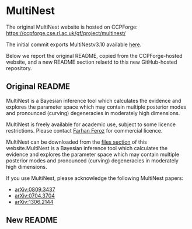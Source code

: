 # MultiNest

The original MultiNest website is hosted on CCPForge: https://ccpforge.cse.rl.ac.uk/gf/project/multinest/

The initial commit exports MultiNestv3.10 available [here](https://ccpforge.cse.rl.ac.uk/gf/project/multinest/frs/). 

Below we report the original README, copied from the CCPForge-hosted website, and a new README section relaetd to this new GitHub-hosted repository.

## Original README

MultiNest is a Bayesian inference tool which calculates the evidence and explores the parameter space which may contain multiple posterior modes and pronounced (curving) degeneracies in moderately high dimensions. 
 
MultiNest is freely available for academic use, subject to some licence restrictions. Please contact [Farhan Feroz](http://www.mrao.cam.ac.uk/~ff235/) for commercial licence.
 
MultiNest can be downloaded from the [files section](http://ccpforge.cse.rl.ac.uk/gf/project/multinest/frs/) of this website.MultiNest is a Bayesian inference tool which calculates the evidence and explores the parameter space which may contain multiple posterior modes and pronounced (curving) degeneracies in moderately high dimensions. 
 
If you use MultiNest, please acknowledge the following MultiNest papers:

* [arXiv:0809.3437](http://xxx.lanl.gov/abs/0809.3437)
* [arXiv:0704.3704](http://xxx.lanl.gov/abs/0704.3704)
* [arXiv:1306.2144](http://xxx.lanl.gov/abs/1306.2144)

## New README
